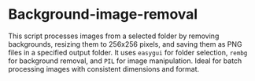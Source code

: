 # Background-image-removal
This script processes images from a selected folder by removing backgrounds, resizing them to 256x256 pixels, and saving them as PNG files in a specified output folder. It uses `easygui` for folder selection, `rembg` for background removal, and `PIL` for image manipulation. Ideal for batch processing images with consistent dimensions and format.
